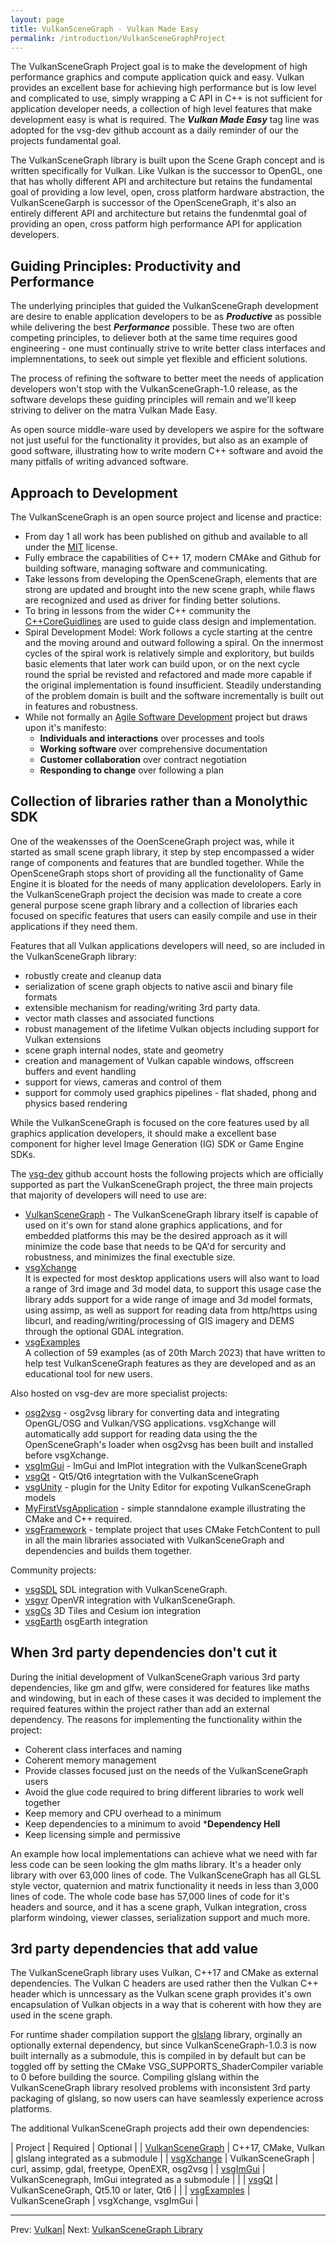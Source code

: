 ```yaml
---
layout: page
title: VulkanSceneGraph - Vulkan Made Easy
permalink: /introduction/VulkanSceneGraphProject
---
```


The VulkanSceneGraph Project goal is to make the development of high performance graphics and compute application quick and easy.  Vulkan provides an excellent base for achieving high performance but is low level and complicated to use, simply wrapping a C API in C++ is not sufficient for application developer needs, a collection of high level features that make development easy is what is required. The ***Vulkan Made Easy*** tag line was adopted for the vsg-dev github account as a daily reminder of our the projects fundamental goal.

The VulkanSceneGraph library is built upon the Scene Graph concept and is written specifically for Vulkan. Like Vulkan is the successor to OpenGL, one that has wholly different API and architecture but retains the fundamental goal of providing a low level, open, cross platform hardware abstraction, the VulkanSceneGarph is successor of the OpenSceneGraph, it's also an entirely different API and architecture but retains the fundenmtal goal of providing an open, cross patform high performance API for application developers.

## Guiding Principles: Productivity and Performance

The underlying principles that guided the VulkanSceneGraph development are desire to enable application developers to be as ***Productive*** as possible while delivering the best ***Performance*** possible.  These two are often competing principles, to deliever both at the same time requires good engineering - one must continually strive to write better class interfaces and implemnentations, to seek out simple yet flexible and efficient solutions.

The process of refining the software to better meet the needs of application developers won't stop with the VulkanSceneGraph-1.0 release, as the software develops these guiding principles will remain and we'll keep striving to deliver on the matra Vulkan Made Easy.

As open source middle-ware used by developers we aspire for the software not just useful for the functionality it provides, but also as an example of good software, illustrating how to write modern C++ software and avoid the many pitfalls of writing advanced software.

## Approach to Development

The VulkanSceneGraph is an open source project and license and practice:
* From day 1 all work has been published on github and available to all under the [MIT](https://github.com/vsg-dev/VulkanSceneGraph/blob/master/LICENSE.md) license.
* Fully embrace the capabilities of C++ 17, modern CMAke and Github for building software, managing software and communicating.
* Take lessons from developing the OpenSceneGraph, elements that are strong are updated and brought into the new scene graph, while flaws are recognized and used as driver for finding better solutions.
* To bring in lessons from the wider C++ community the [C++CoreGuidlines](https://isocpp.github.io/CppCoreGuidelines/CppCoreGuidelines) are used to guide class design and implementation.
* Spiral Development Model:
Work follows a cycle starting at the centre and the moving around and outward following a spiral. On the innermost cycles of the spiral work is relatively simple and exploritory, but builds basic elements that later work can build upon, or on the next cycle round the sprial be revisted and refactored and made more capable if the original implementation is found insufficient. Steadily understanding of the problem domain is built and the software incrementally is built out in features and robustness.
* While not formally an [Agile Software Development](https://en.wikipedia.org/wiki/Agile_software_development) project but draws upon it's manifesto:
    * **Individuals and interactions** over processes and tools
    * **Working software** over comprehensive documentation
    * **Customer collaboration** over contract negotiation
    * **Responding to change** over following a plan

## Collection of libraries rather than a Monolythic SDK

One of the weakensses of the OoenSceneGraph project was, while it started as small scene graph library, it step by step encompassed a wider range of components and features that are bundled together. While the OpenSceneGraph stops short of providing all the functionality of Game Engine it is bloated for the needs of many application develolopers.  Early in the VulkanSceneGraph project the decision was made to create a core general purpose scene graph library and a collection of libraries each focused on specific features that users can easily compile and use in their applications if they need them.

Features that all Vulkan applications developers will need, so are included in the VulkanSceneGraph library:
* robustly create and cleanup data
* serialization of scene graph objects to native ascii and binary file formats
* extensible mechanism for reading/writing 3rd party data.
* vector math classes and associated functions
* robust management of the lifetime Vulkan objects including support for Vulkan extensions
* scene graph internal nodes, state and geometry
* creation and management of Vulkan capable windows, offscreen buffers and event handling
* support for views, cameras and control of them
* support for commoly used graphics pipelines - flat shaded, phong and physics based rendering

While the VulkanSceneGraph is focused on the core features used by all graphics application developers, it should make a excellent base component for higher level Image Generation (IG) SDK or Game Engine SDKs.

The [vsg-dev](https://github.com/vsg-dev) github account hosts the following projects which are officially supported as part the VulkanSceneGraph project, the three main projects that majority of developers will need to use are:
* [VulkanSceneGraph](https://github.com/vsg-dev/VulkanSceneGraph) - The VulkanSceneGraph library itself is capable of used on it's own for stand alone graphics applications, and for embedded platforms this may be the desired approach as it will minimize the code base that needs to be QA'd for sercurity and robustness, and minimizes the final exectuble size.
* [vsgXchange](https://github.com/vsg-dev/vsgXchange)  
It is expected for most desktop applications users will also want to load a range of 3rd image and 3d model data, to support this usage case the  library adds support for a wide range of image and 3d model formats, using assimp, as well as support for reading data from http/https using libcurl, and reading/writing/processing of GIS imagery and DEMS through the optional GDAL integration.
* [vsgExamples](https://github.com/vsg-dev/vsgExamples)  
A collection of 59 examples (as of 20th March 2023) that have written to help test VulkanSceneGraph features as they are developed and as an educational tool for new users.

Also hosted on vsg-dev are more specialist projects:

* [osg2vsg](https://github.com/vsg-dev/osg2vsg) - osg2vsg library for converting data and integrating OpenGL/OSG and Vulkan/VSG applications. vsgXchange will automatically add support for reading data using the the OpenSceneGraph's loader when osg2vsg has been built and installed before vsgXchange.
* [vsgImGui](https://github.com/vsg-dev/vsgImGui) - ImGui and ImPlot integration with the VulkanSceneGraph
* [vsgQt](https://github.com/vsg-dev/vsgQt) - Qt5/Qt6 integrtation with the VulkanSceneGraph
* [vsgUnity](https://github.com/vsg-dev/vsgUnity) - plugin for the Unity Editor for expoting VulkanSceneGraph models
* [MyFirstVsgApplication](https://github.com/vsg-dev/MyFirstVsgApplication) - simple stanndalone example illustrating the CMake and C++ required.
* [vsgFramework](https://github.com/vsg-dev/vsgFramework) - template project that uses CMake FetchContent to pull in all the main libraries associated with VulkanSceneGraph and dependencies and builds them together.

Community projects:
* [vsgSDL](https://github.com/ptrfun/vsgSDL) SDL integration with VulkanSceneGraph.
* [vsgvr](https://github.com/geefr/vsgvr) OpenVR integration with VulkanSceneGraph.
* [vsgCs](https://github.com/timoore/vsgCs) 3D Tiles and Cesium ion integration
* [vsgEarth](https://github.com/timoore/vsgEarth) osgEarth integration

## When 3rd party dependencies don't cut it

During the initial development of VulkanSceneGraph various 3rd party dependencies, like gm and glfw, were considered for features like maths and windowing, but in each of these cases it was decided to implement the required features within the project rather than add an external dependency.  The reasons for implementing the functionality within the project:

* Coherent class interfaces and naming
* Coherent memory management
* Provide classes focused just on the needs of the VulkanSceneGraph users
* Avoid the glue code required to bring different libraries to work well together
* Keep memory and CPU overhead to a minimum
* Keep dependencies to a minimum to avoid ***Dependency Hell**
* Keep licensing simple and permissive

An example how local implementations can achieve what we need with far less code can be seen looking the glm maths library. It's a header only library with over 63,000 lines of code.  The VulkanSceneGraph has all GLSL style vector, quaternion and matrix functionality it needs in less than 3,000 lines of code. The whole code base has 57,000 lines of code for it's headers and source, and it has a scene graph, Vulkan integration, cross plarform windoing, viewer classes, serialization support and much more.

## 3rd party dependencies that add value

The VulkanSceneGraph library uses Vulkan, C++17 and CMake as external dependencies. The Vulkan C headers are used rather then the Vulkan C++ header which is unncessary as the Vulkan scene graph provides it's own encapsulation of Vulkan objects in a way that is coherent with how they are used in the scene graph.

For runtime shader compilation support the [glslang](https://github.com/KhronosGroup/glslang) library, orginally an optionally external dependency, but since VulkanSceneGraph-1.0.3 is now built internally as a submodule, this is compiled in by default but can be toggled off by setting the CMake VSG_SUPPORTS_ShaderCompiler variable to 0 before building the source. Compiling glslang within the VulkanSceneGraph library resolved problems with inconsistent 3rd party packaging of glslang, so now users can have seamlessly experience across platforms.

The additional VulkanSceneGraph projects add their own dependencies:

| Project | Required | Optional |
| [VulkanSceneGraph](https://github.com/vsg-dev/VulkanSceneGraph) | C++17, CMake, Vulkan | glslang integrated as a submodule |
| [vsgXchange](https://github.com/vsg-dev/vsgXchange) | VulkanSceneGraph | curl, assimp, gdal, freetype, OpenEXR, osg2vsg |
| [vsgImGui](https://github.com/vsg-dev/vsgImGui) | VulkanScenegraph, ImGui integrated as a submodule | |
| [vsgQt](https://github.com/vsg-dev/vsgQt) | VulkanSceneGraph, Qt5.10 or later, Qt6 | |
| [vsgExamples](https://github.com/vsg-dev/vsgExamples) | VulkanSceneGraph | vsgXchange, vsgImGui |

---

 Prev: [Vulkan](Vulkan.md)| Next: [VulkanSceneGraph Library](VulkanSceneGraphLibrary.md)

